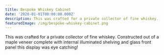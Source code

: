 ```yaml
---
title: Bespoke Whiskey Cabinet
date: '2020-01-01T00:00:00.000Z'
description: This was crafted for a private collector of fine whiskey.
featuredImage: /img/bespoke-whiskey-cabinet.png
---
```

This was crafted for a private collector of fine whiskey. Constructed out of a maple veneer complete with internal illuminated shelving and glass front panel this display was eye catching!
